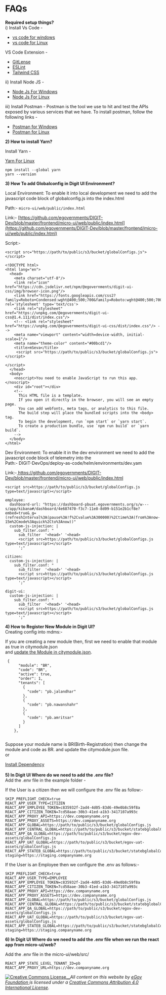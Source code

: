 # FAQs

**Required setup things?**\
i) Install Vs Code -

* [vs code for windows](https://code.visualstudio.com/download)
* [vs code for Linux](https://code.visualstudio.com/download)

VS Code Extension -

* [GitLense](https://marketplace.visualstudio.com/items?itemName=eamodio.gitlens)
* [ESLint](https://marketplace.visualstudio.com/items?itemName=dbaeumer.vscode-eslint)
* [Tailwind CSS](https://marketplace.visualstudio.com/items?itemName=bradlc.vscode-tailwindcss)

ii) Install Node JS -

* [Node Js For Windows](https://nodejs.org/en/download/)
* [Node Js For Linux](https://nodejs.org/en/download/)

iii) Install Postman - Postman is the tool we use to hit and test the APIs exposed by various services that we have. To install postman, follow the following links -

* [Postman for Windows](https://www.postman.com/downloads/)
* [Postman for Linux](https://dl.pstmn.io/download/latest/linux64)

**2) How to install Yarn?**

Install Yarn -

[Yarn For Linux](https://linuxhint.com/install\_yarn\_ubuntu/)

```
npm install --global yarn
yarn --version
```

**3) How To add Globalconfig in Digit UI Environment?**

Local Environment: To enable it into local development we need to add the javascript code block of globalconfig.js into the index.html

Path:- `micro-ui/web/public/index.html`

Link:- [https://github.com/egovernments/DIGIT-Dev/blob/master/frontend/micro-ui/web/public/index.html](https://github.com/egovernments/DIGIT-Dev/blob/master/frontend/micro-ui/web/public/index.html)

Script:-

```
<script src="https://path/to/public/s3/bucket/globalConfigs.js"></script>
```

```
<!DOCTYPE html>
<html lang="en">
  <head>
    <meta charset="utf-8"/>
    <link rel="icon" href="https://cdn.jsdelivr.net/npm/@egovernments/digit-ui-css/img/browser-icon.png"/>
    <link href="https://fonts.googleapis.com/css2?family=Roboto+Condensed:wght@400;500;700&family=Roboto:wght@400;500;700&display=swap" rel='stylesheet' type='text/css'>
    <link rel="stylesheet" href="https://unpkg.com/@egovernments/digit-ui-css@1.4.111/dist/index.css"/>
    <!-- <link rel="stylesheet" href="https://unpkg.com/@egovernments/digit-ui-css/dist/index.css"/> -->
    <meta name="viewport" content="width=device-width, initial-scale=1"/>
    <meta name="theme-color" content="#00bcd1"/>
    <title>mSeva</title>
     <script src="https://path/to/public/s3/bucket/globalConfigs.js"></script> 
   
</script>
  </head>
  <body>
    <noscript>You need to enable JavaScript to run this app.</noscript>
    <div id="root"></div>
    <!--
      This HTML file is a template.
      If you open it directly in the browser, you will see an empty page.
      You can add webfonts, meta tags, or analytics to this file.
      The build step will place the bundled scripts into the <body> tag.
      To begin the development, run `npm start` or `yarn start`.
      To create a production bundle, use `npm run build` or `yarn build`.
    -->
  </body>
</html>

```

Dev Environment: To enable it in the dev environment we need to add the javascript code block of telemetry into the\
Path:- DIGIT-DevOps/deploy-as-code/helm/environments/dev.yam

Link:-[ https://github.com/egovernments/DIGIT-Dev/blob/master/frontend/micro-ui/web/public/index.html  ](https://github.com/egovernments/DIGIT-Dev/blob/master/frontend/micro-ui/web/public/index.html)

```
<script src=https://path/to/public/s3/bucket/globalConfigs.js type=text/javascript></script>
```

```
employee:
  dashboard-url: "https://dashboard-pbuat.egovernments.org/s/w---s/app/kibana#/dashboard/4e687470-f3c7-11e8-8d09-b151e2b1cf8e?embed=true&_g=(refreshInterval%3A(pause%3A!f%2Cvalue%3A300000)%2Ctime%3A(from%3Anow-15m%2Cmode%3Aquick%2Cto%3Anow))"
  custom-js-injection: |
    sub_filter.conf: "
      sub_filter  '<head>' '<head>
      <script src=https://path/to/public/s3/bucket/globalConfigs.js type=text/javascript></script>
      ';"

citizen:
  custom-js-injection: |
    sub_filter.conf: "
      sub_filter  '<head>' '<head>
      <script src=https://path/to/public/s3/bucket/globalConfigs.js type=text/javascript></script>
      ';"

digit-ui:
  custom-js-injection: |
    sub_filter.conf: "
      sub_filter  '<head>' '<head>
      <script src=https://path/to/public/s3/bucket/globalConfigs.js type=text/javascript></script>
      ';"

```

**4) How to Register New Module in Digit UI?**\
Creating config into mdms:-

If you are creating a new module then, first we need to enable that module as true in citymodule.json\
and [update the Module in citymodule.json](https://github.com/egovernments/egov-mdms-data/blob/DEV/data/pb/tenant/citymodule.json).

```
 {
      "module": "BR",
      "code": "BR",
      "active": true,
      "order": 1,
      "tenants": [
        {
          "code": "pb.jalandhar"
        },
        {
          "code": "pb.nawanshahr"
        },
        {
          "code": "pb.amritsar"
        }
      ]
    },


```

&#x20;Suppose your module name is BR(Birth-Registration) then change the module and code as BR. and update the citymodule.json file.\
or

[Install Dependency](https://digit-discuss.atlassian.net/wiki/spaces/DD/pages/2206990337)\
\
**5) In Digit UI Where do we need to add the .env file?**\
Add the .env file in the example folder -&#x20;

If the User is a citizen then we will configure the .env file as follow:-

```
SKIP_PREFLIGHT_CHECK=true
REACT_APP_USER_TYPE=CITIZEN
REACT_APP_EMPLOYEE_TOKEN=c835932f-2ad4-4d05-83d6-49e0b8c59f8a
REACT_APP_CITIZEN_TOKEN=7cd58aae-30b3-41ed-a1b3-3417107a993c
REACT_APP_PROXY_API=https://dev.companyname.org
REACT_APP_PROXY_ASSETS=https://dev.companyname.org
REACT_APP_GLOBAL=https://path/to/public/s3/bucket/globalConfigs.js
REACT_APP_CENTRAL_GLOBAL=https://path/to/public/s3/bucket/statebglobalConfigs.js
REACT_APP_QA_GLOBAL=https://path/to/public/s3/bucket/egov-dev-assets/globalConfigs.js
REACT_APP_UAT_GLOBAL=https://path/to/public/s3/bucket/egov-uat-assets/globalConfigs.js
REACT_APP_STATEB_GLOBAL=https://path/to/public/s3/bucket/statebglobalConfigs.js
staging=https://staging.companyname.org
```

If the User is an Employee then we configure the .env as follows:-

```
SKIP_PREFLIGHT_CHECK=true
REACT_APP_USER_TYPE=EMPLOYEE
REACT_APP_EMPLOYEE_TOKEN=c835932f-2ad4-4d05-83d6-49e0b8c59f8a
REACT_APP_CITIZEN_TOKEN=7cd58aae-30b3-41ed-a1b3-3417107a993c
REACT_APP_PROXY_API=https://dev.companyname.org
REACT_APP_PROXY_ASSETS=https://dev.companyname.org
REACT_APP_GLOBAL=https://path/to/public/s3/bucket/globalConfigs.js
REACT_APP_CENTRAL_GLOBAL=https://path/to/public/s3/bucket/statebglobalConfigs.js
REACT_APP_QA_GLOBAL=https://path/to/public/s3/bucket/egov-dev-assets/globalConfigs.js
REACT_APP_UAT_GLOBAL=https://path/to/public/s3/bucket/egov-uat-assets/globalConfigs.js
REACT_APP_STATEB_GLOBAL=https://path/to/public/s3/bucket/statebglobalConfigs.js
staging=https://staging.companyname.org
```

**6) In Digit UI Where do we need to add the .env file when we run the react app from micro-ui/web?**

&#x20; Add the .env file in the micro-ui/web/src/

```
REACT_APP_STATE_LEVEL_TENANT_ID=pb
REACT_APP_PROXY_URL=https://dev.companyname.org
```





[![Creative Commons License](https://i.creativecommons.org/l/by/4.0/80x15.png)\_\_](http://creativecommons.org/licenses/by/4.0/)_All content on this website by_ [_eGov Foundation_ ](https://egov.org.in/)_is licensed under a_ [_Creative Commons Attribution 4.0 International License_](http://creativecommons.org/licenses/by/4.0/)_._
